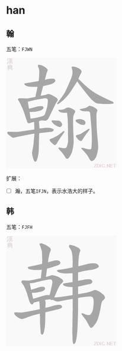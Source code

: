 # han

## 翰

五笔：`FJWN`

![翰](../images/7FF0.gif)

扩展：

- [ ] 瀚，五笔`IFJN`，表示水浩大的样子。

## 韩

五笔：`FJFH`

![韩](../images/97E9.gif)
